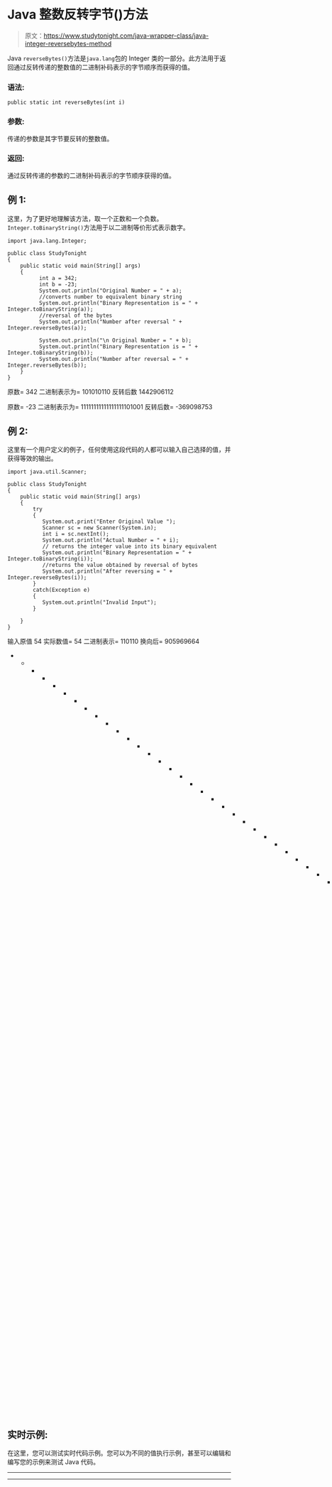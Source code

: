 # Java 整数反转字节()方法

> 原文：<https://www.studytonight.com/java-wrapper-class/java-integer-reversebytes-method>

Java `reverseBytes()`方法是`java.lang`包的 Integer 类的一部分。此方法用于返回通过反转传递的整数值的二进制补码表示的字节顺序而获得的值。

### 语法:

```
public static int reverseBytes(int i) 
```

### 参数:

传递的参数是其字节要反转的整数值。

### 返回:

通过反转传递的参数的二进制补码表示的字节顺序获得的值。

## 例 1:

这里，为了更好地理解该方法，取一个正数和一个负数。`Integer.toBinaryString()`方法用于以二进制等价形式表示数字。

```
import java.lang.Integer;

public class StudyTonight
{  
    public static void main(String[] args) 
    {  
          int a = 342;  
          int b = -23;  
          System.out.println("Original Number = " + a);             
          //converts number to equivalent binary string 
          System.out.println("Binary Representation is = " + Integer.toBinaryString(a)); 
          //reversal of the bytes
          System.out.println("Number after reversal " + Integer.reverseBytes(a)); 

          System.out.println("\n Original Number = " + b);               
          System.out.println("Binary Representation is = " + Integer.toBinaryString(b));           
          System.out.println("Number after reversal = " + Integer.reverseBytes(b));  
    }  
} 
```

原数= 342
二进制表示为= 101010110
反转后数 1442906112

原数= -23
二进制表示为= 11111111111111111101001
反转后数= -369098753

## 例 2:

这里有一个用户定义的例子，任何使用这段代码的人都可以输入自己选择的值，并获得等效的输出。

```
import java.util.Scanner;  

public class StudyTonight 
{  
    public static void main(String[] args) 
    {  
        try
        {
           System.out.print("Enter Original Value ");  
           Scanner sc = new Scanner(System.in);  
           int i = sc.nextInt();  
           System.out.println("Actual Number = " + i);  
           // returns the integer value into its binary equivalent 
           System.out.println("Binary Representation = " + Integer.toBinaryString(i)); 
           //returns the value obtained by reversal of bytes
           System.out.println("After reversing = " + Integer.reverseBytes(i)); 
        }
        catch(Exception e)
        {
           System.out.println("Invalid Input");
        }

    }  
} 
```

输入原值 54
实际数值= 54
二进制表示= 110110
换向后= 905969664
* * * * * * * * * * * * * * * * * * * * * * * * * * * * * * * * * * * * * * * * * * * T5】输入原值-43
实际数值= -43
二进制表示= 11111111111111111010101
换向后=-7041

## 实时示例:

在这里，您可以测试实时代码示例。您可以为不同的值执行示例，甚至可以编辑和编写您的示例来测试 Java 代码。

* * *

* * *
